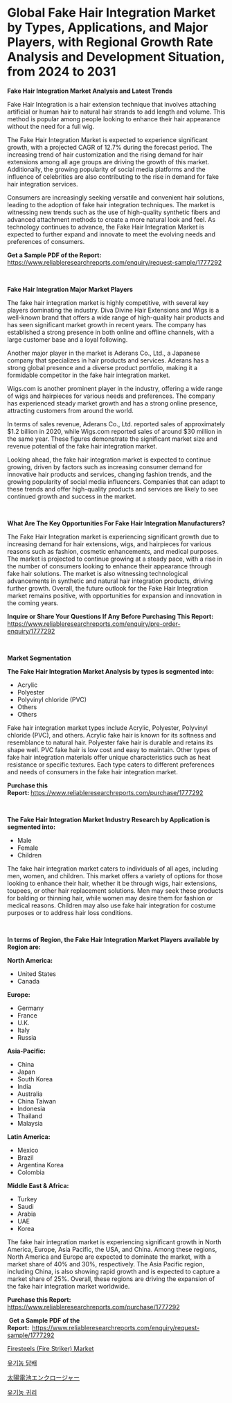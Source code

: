 <p><h1>Global Fake Hair Integration Market by Types, Applications, and Major Players, with Regional Growth Rate Analysis and Development Situation, from 2024 to 2031</h1></p><p><strong>Fake Hair Integration Market Analysis and Latest Trends</strong></p>
<p><p>Fake Hair Integration is a hair extension technique that involves attaching artificial or human hair to natural hair strands to add length and volume. This method is popular among people looking to enhance their hair appearance without the need for a full wig.</p><p>The Fake Hair Integration Market is expected to experience significant growth, with a projected CAGR of 12.7% during the forecast period. The increasing trend of hair customization and the rising demand for hair extensions among all age groups are driving the growth of this market. Additionally, the growing popularity of social media platforms and the influence of celebrities are also contributing to the rise in demand for fake hair integration services.</p><p>Consumers are increasingly seeking versatile and convenient hair solutions, leading to the adoption of fake hair integration techniques. The market is witnessing new trends such as the use of high-quality synthetic fibers and advanced attachment methods to create a more natural look and feel. As technology continues to advance, the Fake Hair Integration Market is expected to further expand and innovate to meet the evolving needs and preferences of consumers.</p></p>
<p><strong>Get a Sample PDF of the Report:&nbsp;</strong> <a href="https://www.reliableresearchreports.com/enquiry/request-sample/1777292">https://www.reliableresearchreports.com/enquiry/request-sample/1777292</a></p>
<p>&nbsp;</p>
<p><strong>Fake Hair Integration Major Market Players</strong></p>
<p><p>The fake hair integration market is highly competitive, with several key players dominating the industry. Diva Divine Hair Extensions and Wigs is a well-known brand that offers a wide range of high-quality hair products and has seen significant market growth in recent years. The company has established a strong presence in both online and offline channels, with a large customer base and a loyal following.</p><p>Another major player in the market is Aderans Co., Ltd., a Japanese company that specializes in hair products and services. Aderans has a strong global presence and a diverse product portfolio, making it a formidable competitor in the fake hair integration market.</p><p>Wigs.com is another prominent player in the industry, offering a wide range of wigs and hairpieces for various needs and preferences. The company has experienced steady market growth and has a strong online presence, attracting customers from around the world.</p><p>In terms of sales revenue, Aderans Co., Ltd. reported sales of approximately $1.2 billion in 2020, while Wigs.com reported sales of around $30 million in the same year. These figures demonstrate the significant market size and revenue potential of the fake hair integration market.</p><p>Looking ahead, the fake hair integration market is expected to continue growing, driven by factors such as increasing consumer demand for innovative hair products and services, changing fashion trends, and the growing popularity of social media influencers. Companies that can adapt to these trends and offer high-quality products and services are likely to see continued growth and success in the market.</p></p>
<p>&nbsp;</p>
<p><strong>What Are The Key Opportunities For Fake Hair Integration Manufacturers?</strong></p>
<p><p>The Fake Hair Integration market is experiencing significant growth due to increasing demand for hair extensions, wigs, and hairpieces for various reasons such as fashion, cosmetic enhancements, and medical purposes. The market is projected to continue growing at a steady pace, with a rise in the number of consumers looking to enhance their appearance through fake hair solutions. The market is also witnessing technological advancements in synthetic and natural hair integration products, driving further growth. Overall, the future outlook for the Fake Hair Integration market remains positive, with opportunities for expansion and innovation in the coming years.</p></p>
<p><strong>Inquire or Share Your Questions If Any Before Purchasing This Report:</strong> <a href="https://www.reliableresearchreports.com/enquiry/pre-order-enquiry/1777292">https://www.reliableresearchreports.com/enquiry/pre-order-enquiry/1777292</a></p>
<p>&nbsp;</p>
<p><strong>Market Segmentation</strong></p>
<p><strong>The Fake Hair Integration Market Analysis by types is segmented into:</strong></p>
<p><ul><li>Acrylic</li><li>Polyester</li><li>Polyvinyl chloride (PVC)</li><li>Others</li><li>Others</li></ul></p>
<p><p>Fake hair integration market types include Acrylic, Polyester, Polyvinyl chloride (PVC), and others. Acrylic fake hair is known for its softness and resemblance to natural hair. Polyester fake hair is durable and retains its shape well. PVC fake hair is low cost and easy to maintain. Other types of fake hair integration materials offer unique characteristics such as heat resistance or specific textures. Each type caters to different preferences and needs of consumers in the fake hair integration market.</p></p>
<p><strong>Purchase this Report:&nbsp;</strong><a href="https://www.reliableresearchreports.com/purchase/1777292">https://www.reliableresearchreports.com/purchase/1777292</a></p>
<p>&nbsp;</p>
<p><strong>The Fake Hair Integration Market Industry Research by Application is segmented into:</strong></p>
<p><ul><li>Male</li><li>Female</li><li>Children</li></ul></p>
<p><p>The fake hair integration market caters to individuals of all ages, including men, women, and children. This market offers a variety of options for those looking to enhance their hair, whether it be through wigs, hair extensions, toupees, or other hair replacement solutions. Men may seek these products for balding or thinning hair, while women may desire them for fashion or medical reasons. Children may also use fake hair integration for costume purposes or to address hair loss conditions.</p></p>
<p>&nbsp;</p>
<p><strong>In terms of Region, the Fake Hair Integration Market Players available by Region are:</strong></p>
<p>
    <p> <strong> North America: </strong>
        <ul>
            <li>United States</li>
            <li>Canada</li>
        </ul>
        </p> 
    <p> <strong> Europe: </strong>
        <ul>
            <li>Germany</li>
            <li>France</li>
            <li>U.K.</li>
            <li>Italy</li>
            <li>Russia</li>
        </ul>
        </p> 
    <p> <strong> Asia-Pacific: </strong>
        <ul>
            <li>China</li>
            <li>Japan</li>
            <li>South Korea</li>
            <li>India</li>
            <li>Australia</li>
            <li>China Taiwan</li>
            <li>Indonesia</li>
            <li>Thailand</li>
            <li>Malaysia</li>
        </ul>
        </p> 
    <p> <strong> Latin America: </strong>
        <ul>
            <li>Mexico</li>
            <li>Brazil</li>
            <li>Argentina Korea</li>
            <li>Colombia</li>
        </ul>
        </p> 
    <p> <strong> Middle East & Africa: </strong>
        <ul>
            <li>Turkey</li>
            <li>Saudi</li>
            <li>Arabia</li>
            <li>UAE</li>
            <li>Korea</li>
        </ul>
    </p>
    </p>
<p><p>The fake hair integration market is experiencing significant growth in North America, Europe, Asia Pacific, the USA, and China. Among these regions, North America and Europe are expected to dominate the market, with a market share of 40% and 30%, respectively. The Asia Pacific region, including China, is also showing rapid growth and is expected to capture a market share of 25%. Overall, these regions are driving the expansion of the fake hair integration market worldwide.</p></p>
<p><strong>Purchase this Report: </strong><a href="https://www.reliableresearchreports.com/purchase/1777292">https://www.reliableresearchreports.com/purchase/1777292</a></p>
<p>&nbsp;<strong>Get a Sample PDF of the Report:&nbsp;&nbsp;</strong><a href="https://www.reliableresearchreports.com/enquiry/request-sample/1777292">https://www.reliableresearchreports.com/enquiry/request-sample/1777292</a></p>
<p><strong></strong></p>
<p><p><a href="https://github.com/PeterParrish5/Market-Research-Report-List-4/blob/main/firesteels-fire-striker-market.md">Firesteels (Fire Striker) Market</a></p><p><a href="https://github.com/lzrvbyqzftro57/Market-Research-Report-List-1/blob/main/83446276203.md">유기농 담배</a></p><p><a href="https://github.com/xnljig2898992/Market-Research-Report-List-1/blob/main/26671277340.md">太陽電池エンクロージャー</a></p><p><a href="https://github.com/LanceOlsotn8978/Market-Research-Report-List-1/blob/main/71788756202.md">유기농 귀리</a></p></p>